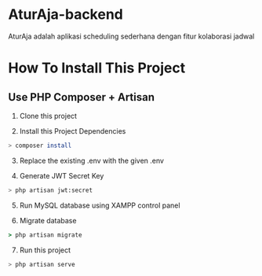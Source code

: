 # AturAja-backend
AturAja adalah aplikasi scheduling sederhana dengan fitur kolaborasi jadwal

How To Install This Project
===

Use PHP Composer + Artisan
---
1. Clone this project

2. Install this Project Dependencies
```bash
> composer install
```

3. Replace the existing .env with the given .env

4. Generate JWT Secret Key
```bash
> php artisan jwt:secret
```
5. Run MySQL database using XAMPP control panel

6. Migrate database
```cmd
> php artisan migrate
```

7. Run this project
```bash
> php artisan serve
```
